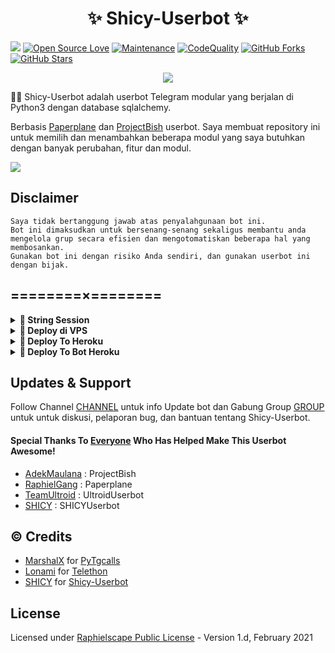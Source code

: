  <h1 align="center">✨  Shicy-Userbot ✨</h1>

<a href="https://github.com/sip-userbot/Shicy-Userbot/commits"> <img src="https://img.shields.io/github/last-commit/sip-userbot/Shicy-Userbot?color=red&logo=github&logoColor=blue&style=for-the-badge" /></a>
[![Open Source Love](https://badges.frapsoft.com/os/v2/open-source.png?v=103)](https://github.com/sip-userbot/Shicy-Userbot)
[![Maintenance](https://img.shields.io/badge/Maintained%3F-Yes-blue)](https://GitHub.com/sip-userbot/Shicy-Userbot/graphs/commit-activity)
[![CodeQuality](https://img.shields.io/codacy/grade/a723cb464d5a4d25be3152b5d71de82d?color=blue&logo=codacy)](https://app.codacy.com/gh/sip-userbot/Shicy-Userbot/dashboard)
[![GitHub Forks](https://img.shields.io/github/forks/sip-userbot/Shicy-Userbot?&logo=github)](https://github.com/sip-userbot/Shicy-Userbot/fork)
[![GitHub Stars](https://img.shields.io/github/stars/sip-userbot/Shicy-Userbot?&logo=github)](https://github.com/sip-userbot/Shicy-Userbot/stargazers)


<p align="center">
  <img src="https://telegra.ph/file/55d4f8d54263f20fbcb31.jpg">
</p>

👩‍💻 Shicy-Userbot adalah userbot Telegram modular yang berjalan di Python3 dengan database sqlalchemy.

Berbasis [Paperplane](https://github.com/RaphielGang/Telegram-UserBot) dan [ProjectBish](https://github.com/adekmaulana/ProjectBish) userbot.
Saya membuat repository ini untuk memilih dan menambahkan beberapa modul yang saya butuhkan dengan banyak perubahan, fitur dan modul.

<a href="https://heroku.com/deploy?template=https://github.com/sip-userbot/Shicy-Userbot"><img src="https://www.herokucdn.com/deploy/button.svg"></a>
</div>

## Disclaimer

```
Saya tidak bertanggung jawab atas penyalahgunaan bot ini.
Bot ini dimaksudkan untuk bersenang-senang sekaligus membantu anda
mengelola grup secara efisien dan mengotomatiskan beberapa hal yang membosankan.
Gunakan bot ini dengan risiko Anda sendiri, dan gunakan userbot ini dengan bijak.
```

## ========×========

<details>
<summary><b>🔗 String Session</b></summary>
<br>
    
> Anda memerlukan API_ID & API_HASH untuk menghasilkan sesi telethon. ambil APP ID dan API Hash di my.telegram.org
<h4> Generate Session via Repl: </h4>    
<p><a href="https://repl.it/sip-userbot/ShicyString?lite=1&outputonly=1"><img src="https://img.shields.io/badge/Generate%20On%20Repl-blueviolet?style=for-the-badge&logo=appveyor" width="200""/></a></p>
<h4> Generate Session via Telegram StringGen Bot: </h4>    
<p><a href="https://t.me/ShicyStringRobot"><img src="https://img.shields.io/badge/TG%20String%20Gen%20Bot-blueviolet?style=for-the-badge&logo=appveyor" width="200""/></a></p>
    
</details>

<details>
<summary><b>🔗 Deploy di VPS</b></summary>
<br>

### Tutorial Deploy di VPS


 • `git clone https://github.com/sip-userbot/Shicy-Userbot`

 • `cd Shicy-Userbot`

 • `pip3 install -U -r requirements.txt`

 • `mv sample_config.env config.env`

 • `nano config.env`
  - isi vars
  - Jika sudah 
  - ketik ctrl + S
  - ctrl + X

 • `screen -S Shicy-Userbot`

 • `bash start`

</details>

<details>
<summary><b>🔗 Deploy To Heroku</b></summary>
<br>

<p><a href="https://heroku.com/deploy?template=https://github.com/sip-userbot/Shicy-Userbot"><img src="https://img.shields.io/badge/BUAT DI-HEROKU-aqua?style=plastic&logo=heroku&logoColor=gold"width="300" /></a></p>

</details>

<details>
<summary><b>🔗 Deploy To Bot Heroku</b></summary>
<br>

<p><a href="https://telegram.dog/XTZ_HerokuBot?start=c2lwLVVzZXJib3QvU2hpY3ktVXNlcmJvdCBTaGljeS1Vc2VyYm90IA=="><img src="https://img.shields.io/badge/BUAT DI -BOT HEROKU-aqua?style=plastic&logo=heroku&logoColor=gold"width="300" height="45" /></a></p>

</details>

## Updates & Support

Follow Channel [CHANNEL](https://t.me/ShicyxC0d) untuk info Update bot dan Gabung Group [GROUP](https://t.me/ShicyyXCode) untuk untuk diskusi, pelaporan bug, dan bantuan tentang Shicy-Userbot.

#### Special Thanks To [Everyone](https://github.com/mrismanaziz/Man-Userbot/graphs/contributors) Who Has Helped Make This Userbot Awesome!
-  [AdekMaulana](https://github.com/adekmaulana) : ProjectBish
-  [RaphielGang](https://github.com/RaphielGang) : Paperplane
-  [TeamUltroid](https://github.com/TeamUltroid/Ultroid) :  UltroidUserbot
-  [SHICY](https://github.com/sip-userbot/Shicy-Userbot) :  SHICYUserbot

## © Credits
-  [MarshalX](https://github.com/MarshalX) for [PyTgcalls](https://github.com/MarshalX/tgcalls)
-  [Lonami](https://github.com/LonamiWebs/) for [Telethon](https://github.com/LonamiWebs/Telethon)
-  [SHICY](https://github.com/sip-userbot) for [Shicy-Userbot](https://github.com/sip-userbot/Shicy-Userbot)

## License
Licensed under [Raphielscape Public License](https://github.com/sip-userbot/Shicy-Userbot/blob/Shicy-Userbot/LICENSE) - Version 1.d, February 2021


